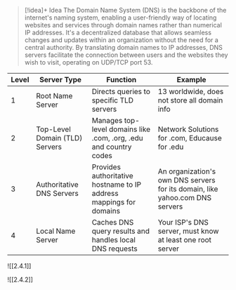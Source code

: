 
> [!idea]+ Idea
> The Domain Name System (DNS) is the backbone of the internet's naming system, enabling a user-friendly way of locating websites and services through domain names rather than numerical IP addresses. It's a decentralized database that allows seamless changes and updates within an organization without the need for a central authority. By translating domain names to IP addresses, DNS servers facilitate the connection between users and the websites they wish to visit, operating on UDP/TCP port 53.

| Level | Server Type                    | Function                                                           | Example                                                                      |
| ----- | ------------------------------ | ------------------------------------------------------------------ | ---------------------------------------------------------------------------- |
| 1     | Root Name Server               | Directs queries to specific TLD servers                            | 13 worldwide, does not store all domain info                                 |
| 2     | Top-Level Domain (TLD) Servers | Manages top-level domains like .com, .org, .edu and country codes  | Network Solutions for .com, Educause for .edu                                |
| 3     | Authoritative DNS Servers      | Provides authoritative hostname to IP address mappings for domains | An organization's own DNS servers for its domain, like yahoo.com DNS servers |
| 4     | Local Name Server              | Caches DNS query results and handles local DNS requests            | Your ISP's DNS server, must know at least one root server                    |







![[2.4.1]]

![[2.4.2]]